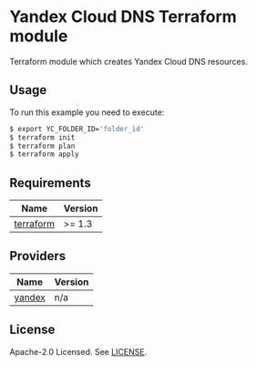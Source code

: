 # Yandex Cloud DNS Terraform module

Terraform module which creates Yandex Cloud DNS resources.

## Usage

To run this example you need to execute:

```bash
$ export YC_FOLDER_ID='folder_id'
$ terraform init
$ terraform plan
$ terraform apply
```

<!-- BEGINNING OF PRE-COMMIT-TERRAFORM DOCS HOOK -->
## Requirements

| Name | Version |
|------|---------|
| <a name="requirement_terraform"></a> [terraform](#requirement\_terraform) | >= 1.3 |

## Providers

| Name | Version |
|------|---------|
| <a name="provider_yandex"></a> [yandex](#provider\_yandex) | n/a |

## License

Apache-2.0 Licensed.
See [LICENSE](https://github.com/terraform-yacloud-modules/terraform-yandex-dns/blob/main/LICENSE).
